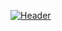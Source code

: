 [![Header](https://raw.githubusercontent.com/zluvsand/zluvsand/master/header.png "Header")](https://medium.com/@zluvsand)

<!--- # Hi there, <img src="https://raw.githubusercontent.com/zluvsand/zluvsand/master/wave.gif" width="50px">
📝 [website][website] **|** 
✒️ [blog][medium] **|** 
💼 [linkedin][linkedin]
[website]: https://zluvsand.github.io/
[medium]: https://medium.com/@zluvsand
[linkedin]: https://linkedin.com/in/zolzayaluvsandorj --->

